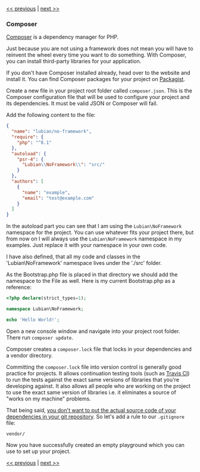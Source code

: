 [<< previous](01-front-controller.md) | [next >>](03-error-handler.md)

### Composer

[Composer](https://getcomposer.org/) is a dependency manager for PHP.

Just because you are not using a framework does not mean you will have to reinvent the wheel every time you want to do
something. With Composer, you can install third-party libraries for your application.

If you don't have Composer installed already, head over to the website and install it. You can find Composer packages
for your project on [Packagist](https://packagist.org/).

Create a new file in your project root folder called `composer.json`. This is the Composer configuration file that will
be used to configure your project and its dependencies. It must be valid JSON or Composer will fail.

Add the following content to the file:

```json
{
  "name": "lubian/no-framework",
  "require": {
    "php": "^8.1"
  },
  "autoload": {
    "psr-4": {
      "Lubian\\NoFramework\\": "src/"
    }
  },
  "authors": [
    {
      "name": "example",
      "email": "test@example.com"
    }
  ]
}
```

In the autoload part you can see that I am using the `Lubian\NoFramework` namespace for the project. You can use
whatever fits your project there, but from now on I will always use the `Lubian\NoFramework` namespace in my examples.
Just replace it with your namespace in your own code.

I have also defined, that all my code and classes in the 'Lubian\NoFramework' namespace lives under the './src' folder.

As the Bootstrap.php file is placed in that directory we should
add the namespace to the File as well. Here is my current Bootstrap.php
as a reference:

```php
<?php declare(strict_types=1);

namespace Lubian\NoFramework;

echo 'Hello World!';
```


Open a new console window and navigate into your project root folder. There run `composer update`.

Composer creates a `composer.lock` file that locks in your dependencies and a vendor directory. 

Committing the `composer.lock` file into version control is generally good practice for projects. It allows
continuation testing tools (such as [Travis CI](https://travis-ci.org/)) to run the tests against the exact same
versions of libraries that you're developing against. It also allows all people who are working on the project to use
the exact same version of libraries i.e. it eliminates a source of "works on my machine" problems.


That being said, [you don't want to put the actual source code of your dependencies in your git repository](https://getcomposer.org/doc/faqs/should-i-commit-the-dependencies-in-my-vendor-directory.md). So let's add a rule to our `.gitignore` file:

```
vendor/
```

Now you have successfully created an empty playground which you can use to set up your project.

[<< previous](01-front-controller.md) | [next >>](03-error-handler.md)

